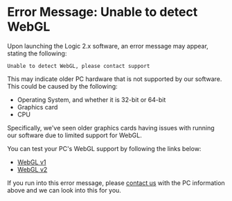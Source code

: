 # Error Message: Unable to detect WebGL

Upon launching the Logic 2.x software, an error message may appear, stating the following:

`Unable to detect WebGL, please contact support`

This may indicate older PC hardware that is not supported by our software. This could be caused by the following:

* Operating System, and whether it is 32-bit or 64-bit
* Graphics card
* CPU

Specifically, we've seen older graphics cards having issues with running our software due to limited support for WebGL.

You can test your PC's WebGL support by following the links below:

* [WebGL v1](https://webglreport.com/?v=1)
* [WebGL v2](https://webglreport.com/?v=2)

If you run into this error message, please [contact us](https://contact.saleae.com/hc/en-us/requests/new) with the PC information above and we can look into this for you.

